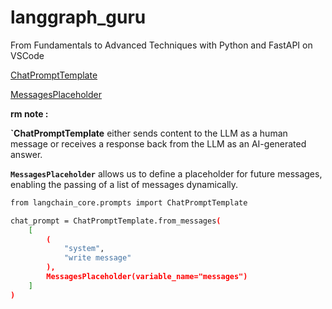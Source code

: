 # langgraph_guru
From Fundamentals to Advanced Techniques with Python and FastAPI on VSCode

[ChatPromptTemplate](https://python.langchain.com/api_reference/core/prompts/langchain_core.prompts.chat.ChatPromptTemplate.html)

[MessagesPlaceholder](https://python.langchain.com/api_reference/core/prompts/langchain_core.prompts.chat.MessagesPlaceholder.html)

**rm note :** 

**`ChatPromptTemplate** either sends content to the LLM as a human message or receives a response back from the LLM as an AI-generated answer.

**`MessagesPlaceholder`** allows us to define a placeholder for future messages, enabling the passing of a list of messages dynamically.

```bash
from langchain_core.prompts import ChatPromptTemplate

chat_prompt = ChatPromptTemplate.from_messages(
    [
        (
            "system",
            "write message"
        ),
        MessagesPlaceholder(variable_name="messages")
    ]
)
```




